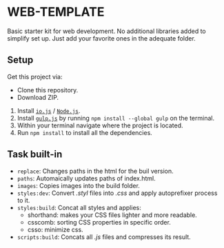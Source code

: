 # WEB-TEMPLATE

Basic starter kit for web development.
No additional libraries added to simplify set up. Just add your favorite ones in the adequate folder.


## Setup

Get this project via:

* Clone this repository.
* Download ZIP.

1. Install [`io.js`](https://iojs.org/en/index.html) / [`Node.js`](https://nodejs.org/download/).
2. Install [`gulp.js`](http://gulpjs.com/) by running `npm install --global gulp` on the terminal.
3. Within your terminal navigate where the project is located.
3. Run `npm install` to install all the dependencies.

## Task built-in
* `replace`: Changes paths in the html for the buil version.
* `paths`: Automaically updates paths of index.html.
* `images`: Copies images into the build folder.
* `styles:dev`: Convert _.styl_ files into _.css_ and apply autoprefixer process to it.
* `styles:build`: Concat all styles and applies:
	* shorthand: makes your CSS files lighter and more readable.
	* csscomb: sorting CSS properties in specific order.
	* csso: minimize css.
* `scripts:build`: Concats all _.js_ files and compresses its result.
